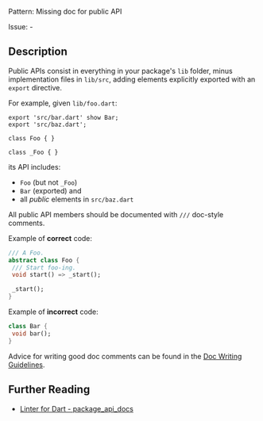 Pattern: Missing doc for public API

Issue: -

## Description

Public APIs consist in everything in your package's `lib` folder, minus
implementation files in `lib/src`, adding elements explicitly exported with an
`export` directive.

For example, given `lib/foo.dart`:
```
export 'src/bar.dart' show Bar;
export 'src/baz.dart';

class Foo { }

class _Foo { }
```
its API includes:

* `Foo` (but not `_Foo`)
* `Bar` (exported) and
* all *public* elements in `src/baz.dart`

All public API members should be documented with `///` doc-style comments.

Example of **correct** code:
```dart
/// A Foo.
abstract class Foo {
 /// Start foo-ing.
 void start() => _start();

 _start();
}
```

Example of **incorrect** code:
```dart
class Bar {
 void bar();
}
```

Advice for writing good doc comments can be found in the
[Doc Writing Guidelines](https://www.dartlang.org/guides/language/effective-dart/documentation).

## Further Reading

* [Linter for Dart - package_api_docs](https://dart.dev/tools/linter-rules/package_api_docs)